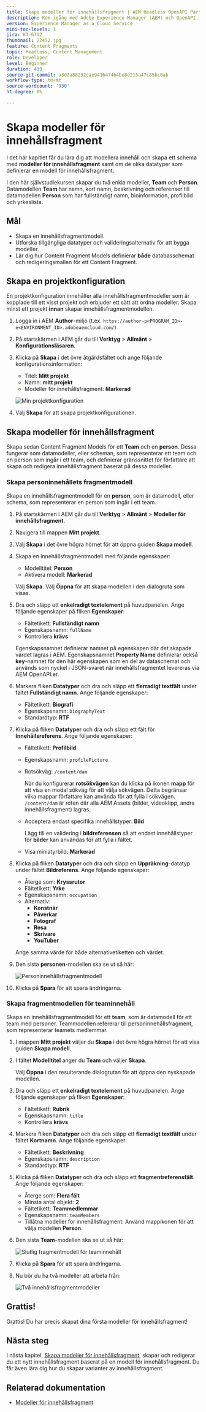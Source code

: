 ```yaml
---
title: Skapa modeller för innehållsfragment | AEM Headless OpenAPI Part 1
description: Kom igång med Adobe Experience Manager (AEM) och OpenAPI. Lär dig modellera innehåll och skapa ett schema med Content Fragment-modeller i AEM. Granska befintliga modeller och skapa en modell. Lär dig mer om de olika datatyper som kan användas för att definiera ett schema.
version: Experience Manager as a Cloud Service
mini-toc-levels: 1
jira: KT-6712
thumbnail: 22452.jpg
feature: Content Fragments
topic: Headless, Content Management
role: Developer
level: Beginner
duration: 430
source-git-commit: a3d2a88232cae941647464be8e215a47c85bc0ab
workflow-type: tm+mt
source-wordcount: '930'
ht-degree: 0%

---
```


# Skapa modeller för innehållsfragment

I det här kapitlet får du lära dig att modellera innehåll och skapa ett schema med **modeller för innehållsfragment** samt om de olika datatyper som definierar en modell för innehållsfragment.

I den här självstudiekursen skapar du två enkla modeller, **Team** och **Person**. Datamodellen **Team** har namn, kort namn, beskrivning och referenser till datamodellen **Person** som har fullständigt namn, bioinformation, profilbild och yrkeslista.

## Mål

* Skapa en innehållsfragmentmodell.
* Utforska tillgängliga datatyper och valideringsalternativ för att bygga modeller.
* Lär dig hur Content Fragment Models definierar **både** databasschemat och redigeringsmallen för ett Content Fragment.

## Skapa en projektkonfiguration

En projektkonfiguration innehåller alla innehållsfragmentmodeller som är kopplade till ett visst projekt och erbjuder ett sätt att ordna modeller. Skapa minst ett projekt **innan** skapar innehållsfragmentmodellen.

1. Logga in i AEM **Author**-miljö (t.ex. `https://author-p<PROGRAM_ID>-e<ENVIRONMENT_ID>.adobeaemcloud.com/`)
1. På startskärmen i AEM går du till **Verktyg** > **Allmänt** > **Konfigurationsläsaren**.
1. Klicka på **Skapa** i det övre åtgärdsfältet och ange följande konfigurationsinformation:
   * Titel: **Mitt projekt**
   * Namn: **mitt projekt**
   * Modeller för innehållsfragment: **Markerad**

   ![Min projektkonfiguration](assets/1/create-configuration.png)

1. Välj **Skapa** för att skapa projektkonfigurationen.

## Skapa modeller för innehållsfragment

Skapa sedan Content Fragment Models för ett **Team** och en **person**. Dessa fungerar som datamodeller, eller scheman, som representerar ett team och en person som ingår i ett team, och definierar gränssnittet för författare att skapa och redigera innehållsfragment baserat på dessa modeller.

### Skapa personinnehållets fragmentmodell

Skapa en innehållsfragmentmodell för en **person**, som är datamodell, eller schema, som representerar en person som ingår i ett team.

1. På startskärmen i AEM går du till **Verktyg** > **Allmänt** > **Modeller för innehållsfragment**.
1. Navigera till mappen **Mitt projekt**.
1. Välj **Skapa** i det övre högra hörnet för att öppna guiden **Skapa modell**.
1. Skapa en innehållsfragmentmodell med följande egenskaper:

   * Modelltitel: **Person**
   * Aktivera modell: **Markerad**

   Välj **Skapa**. Välj **Öppna** för att skapa modellen i den dialogruta som visas.

1. Dra och släpp ett **enkelradigt textelement** på huvudpanelen. Ange följande egenskaper på fliken **Egenskaper**:

   * Fältetikett: **Fullständigt namn**
   * Egenskapsnamn: `fullName`
   * Kontrollera **krävs**

   Egenskapsnamnet **&#x200B;**&#x200B;definierar namnet på egenskapen där det skapade värdet lagras i AEM. Egenskapsnamnet **Property Name** definierar också **key**-namnet för den här egenskapen som en del av dataschemat och används som nyckel i JSON-svaret när innehållsfragmentet levereras via AEM OpenAPI:er.

1. Markera fliken **Datatyper** och dra och släpp ett **flerradigt textfält** under fältet **Fullständigt namn**. Ange följande egenskaper:

   * Fältetikett: **Biografi**
   * Egenskapsnamn: `biographyText`
   * Standardtyp: **RTF**

1. Klicka på fliken **Datatyper** och dra och släpp ett fält för **Innehållsreferens**. Ange följande egenskaper:

   * Fältetikett: **Profilbild**
   * Egenskapsnamn: `profilePicture`
   * Rotsökväg: `/content/dam`

     När du konfigurerar **rotsökvägen** kan du klicka på ikonen **mapp** för att visa en modal sökväg för att välja sökvägen. Detta begränsar vilka mappar författare kan använda för att fylla i sökvägen. `/content/dam` är roten där alla AEM Assets (bilder, videoklipp, andra innehållsfragment) lagras.

   * Acceptera endast specifika innehållstyper: **Bild**

     Lägg till en validering i **bildreferensen** så att endast innehållstyper för **bilder** kan användas för att fylla i fältet.

   * Visa miniatyrbild: **Markerad**

1. Klicka på fliken **Datatyper** och dra och släpp en **Uppräkning**-datatyp under fältet **Bildreferens**. Ange följande egenskaper:

   * Återge som: **Kryssrutor**
   * Fältetikett: **Yrke**
   * Egenskapsnamn: `occupation`
   * Alternativ:
      * **Konstnär**
      * **Påverkar**
      * **Fotograf**
      * **Resa**
      * **Skrivare**
      * **YouTuber**

   Ange samma värde för både alternativetiketten och värdet.

1. Den sista **personen**-modellen ska se ut så här:

   ![Personinnehållsfragmentmodell](assets/1/person-content-fragment-model.png)

1. Klicka på **Spara** för att spara ändringarna.

### Skapa fragmentmodellen för teaminnehåll

Skapa en innehållsfragmentmodell för ett **team**, som är datamodell för ett team med personer. Teammodellen refererar till personinnehållsfragment, som representerar teamets medlemmar.

1. I mappen **Mitt projekt** väljer du **Skapa** i det övre högra hörnet för att visa guiden **Skapa modell**.
1. I fältet **Modelltitel** anger du **Team** och väljer **Skapa**.

   Välj **Öppna** i den resulterande dialogrutan för att öppna den nyskapade modellen.

1. Dra och släpp ett **enkelradigt textelement** på huvudpanelen. Ange följande egenskaper på fliken **Egenskaper**:

   * Fältetikett: **Rubrik**
   * Egenskapsnamn: `title`
   * Kontrollera **krävs**

1. Markera fliken **Datatyper** och dra och släpp ett **flerradigt textfält** under fältet **Kortnamn**. Ange följande egenskaper:

   * Fältetikett: **Beskrivning**
   * Egenskapsnamn: `description`
   * Standardtyp: **RTF**

1. Klicka på fliken **Datatyper** och dra och släpp ett **fragmentreferensfält**. Ange följande egenskaper:

   * Återge som: **Flera fält**
   * Minsta antal objekt: **2**
   * Fältetikett: **Teammedlemmar**
   * Egenskapsnamn: `teamMembers`
   * Tillåtna modeller för innehållsfragment: Använd mappikonen för att välja modellen **Person**.

1. Den sista **Team**-modellen ska se ut så här:

   ![Slutlig fragmentmodell för teaminnehåll](assets/1/team-content-fragment-model.png)

1. Klicka på **Spara** för att spara ändringarna.

1. Nu bör du ha två modeller att arbeta från:

   ![Två innehållsfragmentmodeller](assets/1/two-content-fragment-models.png)

## Grattis!

Grattis! Du har precis skapat dina första modeller för innehållsfragment!

## Nästa steg

I nästa kapitel, [Skapa modeller för innehållsfragment](2-author-content-fragments.md), skapar och redigerar du ett nytt innehållsfragment baserat på en modell för innehållsfragment. Du får även lära dig hur du skapar varianter av innehållsfragment.

## Relaterad dokumentation

* [Modeller för innehållsfragment](https://experienceleague.adobe.com/docs/experience-manager-cloud-service/content/assets/content-fragments/content-fragments-models.html)

